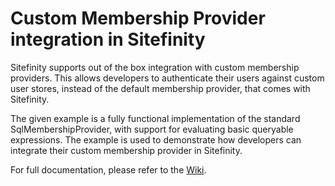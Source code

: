 Custom Membership Provider integration in Sitefinity
==========================
Sitefinity supports out of the box integration with custom membership providers. This allows developers to authenticate their users against custom user stores, instead of the default membership provider, that comes with Sitefinity.

The given example is a fully functional implementation of the standard SqlMembershipProvider, with support for evaluating basic queryable expressions. The example is used to demonstrate how developers can integrate their custom membership provider in Sitefinity.

For full documentation, please refer to the [Wiki](https://github.com/Sitefinity/custom-membership-provider/wiki).

